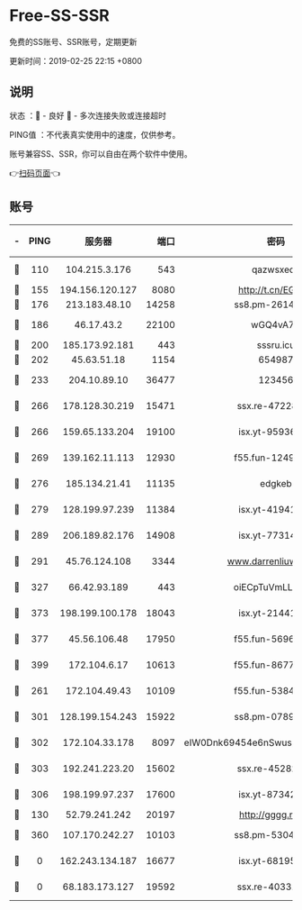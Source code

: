 # Free-SS-SSR

免费的SS账号、SSR账号，定期更新

更新时间：2019-02-25 22:15 +0800

## 说明

状态     ：🙂 - 良好 🙁 - 多次连接失败或连接超时

PING值   ：不代表真实使用中的速度，仅供参考。

账号兼容SS、SSR，你可以自由在两个软件中使用。

👉[扫码页面](https://liesauer.github.io/free-ss-ssr.github.io/)👈

## 账号

|-|PING|服务器|端口|密码|加密方式|区域|
|:----:|:----:|:-----:|-----:|:----:|:----:|:----:|
|🙂|110|104.215.3.176|543|qazwsxedc|aes-256-gcm|JP|
|🙂|155|194.156.120.127|8080|http://t.cn/EGJIyrl|rc4-md5|RU|
|🙂|176|213.183.48.10|14258|ss8.pm-26148872|rc4-md5|RU|
|🙂|186|46.17.43.2|22100|wGQ4vA7D|aes-256-gcm|RU|
|🙂|200|185.173.92.181|443|sssru.icu|rc4-md5|RU|
|🙂|202|45.63.51.18|1154|654987|chacha20|US|
|🙂|233|204.10.89.10|36477|123456|aes-256-cfb|US|
|🙂|266|178.128.30.219|15471|ssx.re-47228758|aes-256-cfb|SG|
|🙂|266|159.65.133.204|19100|isx.yt-95936060|aes-256-cfb|SG|
|🙂|269|139.162.11.113|12930|f55.fun-12490271|aes-256-cfb|SG|
|🙂|276|185.134.21.41|11135|edgkeb|aes-256-cfb|GB|
|🙂|279|128.199.97.239|11384|isx.yt-41941480|aes-256-cfb|SG|
|🙂|289|206.189.82.176|14908|isx.yt-77314449|aes-256-cfb|SG|
|🙂|291|45.76.124.108|3344|www.darrenliuwei.com|aes-256-cfb|AU|
|🙂|327|66.42.93.189|443|oiECpTuVmLLxk4Ts|aes-256-cfb|US|
|🙂|373|198.199.100.178|18043|isx.yt-21441189|aes-256-cfb|US|
|🙂|377|45.56.106.48|17950|f55.fun-56968028|aes-256-cfb|US|
|🙂|399|172.104.6.17|10613|f55.fun-86773289|aes-256-cfb|US|
|🙂|261|172.104.49.43|10109|f55.fun-53847756|aes-256-cfb|SG|
|🙂|301|128.199.154.243|15922|ss8.pm-07891241|aes-256-cfb|SG|
|🙂|302|172.104.33.178|8097|eIW0Dnk69454e6nSwuspv9DmS201tQ0D|aes-256-cfb|SG|
|🙂|303|192.241.223.20|15602|ssx.re-45282042|aes-256-cfb|US|
|🙂|306|198.199.97.237|17600|isx.yt-87342097|aes-256-cfb|US|
|🙁|130|52.79.241.242|20197|http://gggg.rocks|chacha20|KR|
|🙁|360|107.170.242.27|10103|ss8.pm-53046125|aes-256-cfb|US|
|🙁|0|162.243.134.187|16677|isx.yt-68195372|aes-256-cfb|US|
|🙁|0|68.183.173.127|19592|ssx.re-40331620|aes-256-cfb|US|
